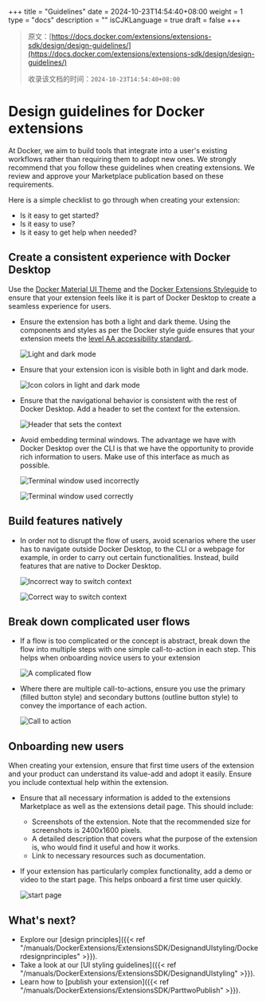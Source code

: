 +++
title = "Guidelines"
date = 2024-10-23T14:54:40+08:00
weight = 1
type = "docs"
description = ""
isCJKLanguage = true
draft = false
+++

> 原文：[https://docs.docker.com/extensions/extensions-sdk/design/design-guidelines/](https://docs.docker.com/extensions/extensions-sdk/design/design-guidelines/)
>
> 收录该文档的时间：`2024-10-23T14:54:40+08:00`

# Design guidelines for Docker extensions

At Docker, we aim to build tools that integrate into a user's existing workflows rather than requiring them to adopt new ones. We strongly recommend that you follow these guidelines when creating extensions. We review and approve your Marketplace publication based on these requirements.

Here is a simple checklist to go through when creating your extension:

- Is it easy to get started?
- Is it easy to use?
- Is it easy to get help when needed?

## Create a consistent experience with Docker Desktop

Use the [Docker Material UI Theme](https://www.npmjs.com/package/@docker/docker-mui-theme) and the [Docker Extensions Styleguide](https://www.figma.com/file/U7pLWfEf6IQKUHLhdateBI/Docker-Design-Guidelines?node-id=1%3A28771) to ensure that your extension feels like it is part of Docker Desktop to create a seamless experience for users.

- Ensure the extension has both a light and dark theme. Using the components and styles as per the Docker style guide ensures that your extension meets the [level AA accessibility standard.](https://www.w3.org/WAI/WCAG2AA-Conformance).

  ![Light and dark mode](Guidelines_img/light_dark_mode.webp)

- Ensure that your extension icon is visible both in light and dark mode.

  ![Icon colors in light and dark mode](Guidelines_img/icon_colors.webp)

- Ensure that the navigational behavior is consistent with the rest of Docker Desktop. Add a header to set the context for the extension.

  ![Header that sets the context](Guidelines_img/header.webp)

- Avoid embedding terminal windows. The advantage we have with Docker Desktop over the CLI is that we have the opportunity to provide rich information to users. Make use of this interface as much as possible.

  ![Terminal window used incorrectly](Guidelines_img/terminal_window_dont.webp)

  ![Terminal window used correctly](Guidelines_img/terminal_window_do.webp)

## Build features natively

- In order not to disrupt the flow of users, avoid scenarios where the user has to navigate outside Docker Desktop, to the CLI or a webpage for example, in order to carry out certain functionalities. Instead, build features that are native to Docker Desktop.

  ![Incorrect way to switch context](Guidelines_img/switch_context_dont.webp)

  ![Correct way to switch context](Guidelines_img/switch_context_do.webp)

## Break down complicated user flows

- If a flow is too complicated or the concept is abstract, break down the flow into multiple steps with one simple call-to-action in each step. This helps when onboarding novice users to your extension

  ![A complicated flow](Guidelines_img/complicated_flows.webp)

- Where there are multiple call-to-actions, ensure you use the primary (filled button style) and secondary buttons (outline button style) to convey the importance of each action.

  ![Call to action](Guidelines_img/cta.webp)

## Onboarding new users

When creating your extension, ensure that first time users of the extension and your product can understand its value-add and adopt it easily. Ensure you include contextual help within the extension.

- Ensure that all necessary information is added to the extensions Marketplace as well as the extensions detail page. This should include:

  - Screenshots of the extension. Note that the recommended size for screenshots is 2400x1600 pixels.
  - A detailed description that covers what the purpose of the extension is, who would find it useful and how it works.
  - Link to necessary resources such as documentation.

- If your extension has particularly complex functionality, add a demo or video to the start page. This helps onboard a first time user quickly.

  ![start page](Guidelines_img/start_page.webp)

## What's next?

- Explore our [design principles]({{< ref "/manuals/DockerExtensions/ExtensionsSDK/DesignandUIstyling/Dockerdesignprinciples" >}}).
- Take a look at our [UI styling guidelines]({{< ref "/manuals/DockerExtensions/ExtensionsSDK/DesignandUIstyling" >}}).
- Learn how to [publish your extension]({{< ref "/manuals/DockerExtensions/ExtensionsSDK/ParttwoPublish" >}}).
